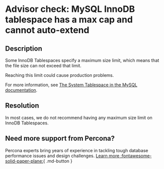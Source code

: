# Advisor check: MySQL InnoDB tablespace has a max cap and cannot auto-extend

## Description

Some InnoDB Tablespaces specify a maximum size limit, which means that the file size can not exceed that limit.

Reaching this limit could cause production problems.

For more information, see [The System Tablespace in the MySQL documentation](https://dev.mysql.com/doc/refman/8.0/en/innodb-system-tablespace.html).


## Resolution

In most cases, we do not recommend having any maximum size limit on InnoDB Tablespaces. 

## Need more support from Percona?

Percona experts bring years of experience in tackling tough database performance issues and design challenges.
[Learn more :fontawesome-solid-paper-plane:](https://per.co.na/subscribe){ .md-button }
